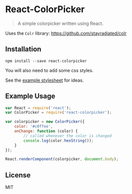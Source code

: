 # React-ColorPicker

> A simple colorpicker written using React.

Uses the `Colr` library: https://github.com/stayradiated/colr

## Installation

```
npm install --save react-colorpicker
```

You will also need to add some css styles.

See the [example stylesheet](example/colorpicker.scss) for ideas.

## Example Usage

```javascript
var React = require('react');
var ColorPicker = require('react-colorpicker');

var colorpicker = new ColorPicker({
    color: '#c0ffee',
    onChange: function (color) {
        // called whenever the color is changed
        console.log(color.hexString());
    }
});

React.renderComponent(colorpicker, document.body);
```

## License

MIT

